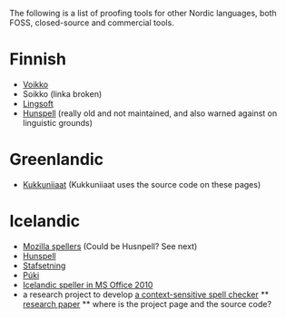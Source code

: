 The following is a list of proofing tools for other Nordic languages, both FOSS, closed-source and commercial tools.

# Finnish

- [Voikko](http://voikko.sourceforge.net)
- Soikko (linka broken)
- [Lingsoft](http://www.lingsoft.fi/spelling)
- [Hunspell](http://hunspell.github.io)
  (really old and not maintained, and also warned against on linguistic grounds)

# Greenlandic

- [Kukkuniiaat](http://www.oqaasileriffik.gl/da/ressourcer/stavekontrol) (Kukkuniiaat uses the source code on these pages)

# Icelandic

- [Mozilla spellers](https://addons.mozilla.org/en-US/firefox/addon/icelandic-dictionary/)
  (Could be Husnpell? See next)
- [Hunspell](http://extensions.libreoffice.org/extension-center/hunspell-is-the-icelandic-spelling-dictionary-project)
- [Stafsetning](http://www.stafsetning.is/2010/)
- [Púki](http://www.frisk.is/puki-ritvilluvorn/)
- [Icelandic speller in MS Office 2010](http://blogs.technet.com/b/office_language_interface_pack/archive/2011/02/08/the-icelandic-office-2010-language-interface-pack-goes-live.aspx)
- a research project to develop
  [a context-sensitive spell checker](https://notendur.hi.is/~eirikur/samhengi_en.htm)
  ** [research paper](http://dspace.utlib.ee/dspace/bitstream/10062/9776/1/paper70.pdf)
  ** where is the project page and the source code?

